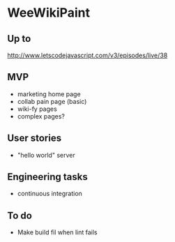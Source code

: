 # WeeWikiPaint

## Up to

http://www.letscodejavascript.com/v3/episodes/live/38

## MVP

* marketing home page
* collab pain page (basic)
* wiki-fy pages
* complex pages?

## User stories

* "hello world" server

## Engineering tasks

* continuous integration

## To do

* Make build fil when lint fails